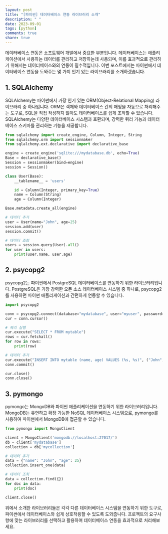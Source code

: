 ```yaml
---
layout: post
title: "[파이썬] 데이터베이스 연동 라이브러리 소개"
description: " "
date: 2023-09-01
tags: [python]
comments: true
share: true
---
```


데이터베이스 연동은 소프트웨어 개발에서 중요한 부분입니다. 데이터베이스는 애플리케이션에서 사용하는 데이터를 관리하고 저장하는데 사용되며, 이를 효과적으로 관리하기 위해서는 데이터베이스와의 연동이 필수적입니다. 이번 포스트에서는 파이썬에서 데이터베이스 연동을 도와주는 몇 가지 인기 있는 라이브러리를 소개하겠습니다.

## 1. SQLAlchemy

SQLAlchemy는 파이썬에서 가장 인기 있는 ORM(Object-Relational Mapping) 라이브러리 중 하나입니다. ORM은 객체와 데이터베이스 간의 매핑을 자동으로 처리해주는 도구로, SQL을 직접 작성하지 않아도 데이터베이스를 쉽게 조작할 수 있습니다. SQLAlchemy는 다양한 데이터베이스 시스템과 호환되며, 강력한 쿼리 기능과 데이터베이스 스키마를 관리하는 기능을 제공합니다.

```python
from sqlalchemy import create_engine, Column, Integer, String
from sqlalchemy.orm import sessionmaker
from sqlalchemy.ext.declarative import declarative_base

engine = create_engine('sqlite:///mydatabase.db', echo=True)
Base = declarative_base()
Session = sessionmaker(bind=engine)
session = Session()

class User(Base):
    __tablename__ = 'users'

    id = Column(Integer, primary_key=True)
    name = Column(String)
    age = Column(Integer)

Base.metadata.create_all(engine)

# 데이터 추가
user = User(name="John", age=25)
session.add(user)
session.commit()

# 데이터 조회
users = session.query(User).all()
for user in users:
    print(user.name, user.age)
```

## 2. psycopg2

psycopg2는 파이썬에서 PostgreSQL 데이터베이스를 연동하기 위한 라이브러리입니다. PostgreSQL은 가장 강력한 오픈 소스 데이터베이스 시스템 중 하나로, psycopg2를 사용하면 파이썬 애플리케이션과 간편하게 연동할 수 있습니다.

```python
import psycopg2

conn = psycopg2.connect(database="mydatabase", user="myuser", password="mypassword", host="localhost", port="5432")
cur = conn.cursor()

# 쿼리 실행
cur.execute("SELECT * FROM mytable")
rows = cur.fetchall()
for row in rows:
    print(row)

# 데이터 추가
cur.execute("INSERT INTO mytable (name, age) VALUES (%s, %s)", ("John", 25))
conn.commit()

cur.close()
conn.close()
```

## 3. pymongo

pymongo는 MongoDB와 파이썬 애플리케이션을 연동하기 위한 라이브러리입니다. MongoDB는 유연하고 확장 가능한 NoSQL 데이터베이스 시스템으로, pymongo를 사용하여 파이썬에서 MongoDB에 접근할 수 있습니다.

```python
from pymongo import MongoClient

client = MongoClient('mongodb://localhost:27017/')
db = client['mydatabase']
collection = db['mycollection']

# 데이터 추가
data = {"name": "John", "age": 25}
collection.insert_one(data)

# 데이터 조회
data = collection.find({})
for doc in data:
    print(doc)

client.close()
```

위에서 소개한 라이브러리들은 각각 다른 데이터베이스 시스템을 연동하기 위한 도구로, 파이썬에서 데이터베이스와 쉽게 상호작용할 수 있도록 도와줍니다. 프로젝트의 요구사항에 맞는 라이브러리를 선택하고 활용하여 데이터베이스 연동을 효과적으로 처리해보세요.